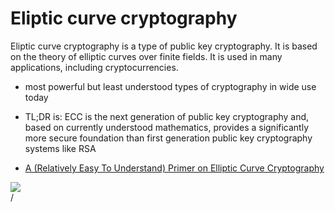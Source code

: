 # Eliptic curve cryptography

Eliptic curve cryptography is a type of public key cryptography. It is based on the theory of elliptic curves over finite fields. It is used in many applications, including cryptocurrencies.


<div grid="~ cols-2 gap-2" m="t-2">
<div>

- most powerful but least understood types of cryptography in wide use today

- TL;DR is: ECC is the next generation of public key cryptography and, based on currently understood mathematics, provides a significantly more secure foundation than first generation public key cryptography systems like RSA

- [A (Relatively Easy To Understand) Primer on Elliptic Curve Cryptography](https://blog.cloudflare.com/a-relatively-easy-to-understand-primer-on-elliptic-curve-cryptography/)

</div>

  <div>
    <img border="rounded" src="/ecc1.gif">
  </div>
</div>
<div class="absolute right-5px bottom-5px">
<SlideCurrentNo /> / <SlidesTotal />
</div>